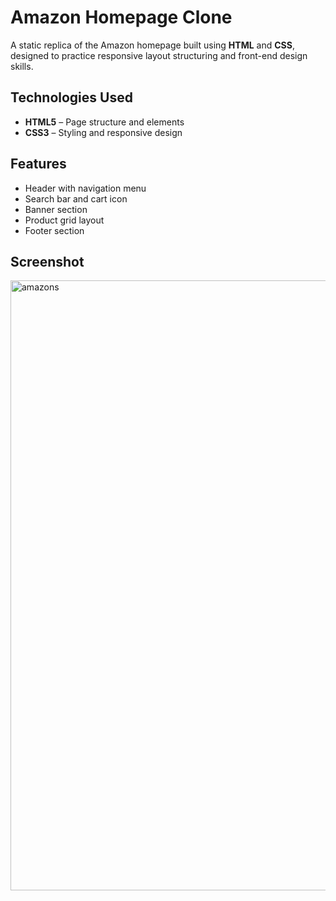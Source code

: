 #  Amazon Homepage Clone

A static replica of the Amazon homepage built using **HTML** and **CSS**, designed to practice responsive layout structuring and front-end design skills.

##  Technologies Used
- **HTML5** – Page structure and elements
- **CSS3** – Styling and responsive design

##  Features
- Header with navigation menu
- Search bar and cart icon
- Banner section
- Product grid layout
- Footer section

##  Screenshot
<img width="1916" height="976" alt="amazons" src="https://github.com/user-attachments/assets/31865657-e8f1-45d9-a985-826abf1eaa9d" />
